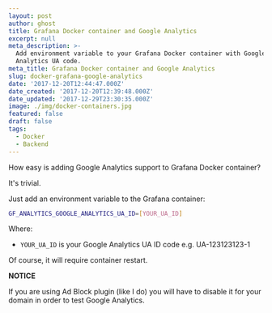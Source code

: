 ```yaml
---
layout: post
author: ghost
title: Grafana Docker container and Google Analytics
excerpt: null
meta_description: >-
  Add environment variable to your Grafana Docker container with Google
  Analytics UA code.
meta_title: Grafana Docker container and Google Analytics
slug: docker-grafana-google-analytics
date: '2017-12-20T12:44:47.000Z'
date_created: '2017-12-20T12:39:48.000Z'
date_updated: '2017-12-29T23:30:35.000Z'
image: ./img/docker-containers.jpg
featured: false
draft: false
tags:
  - Docker
  - Backend
---
```

How easy is adding Google Analytics support to Grafana Docker container?

It's trivial.

Just add an environment variable to the Grafana container:

```sh
GF_ANALYTICS_GOOGLE_ANALYTICS_UA_ID=[YOUR_UA_ID]
```

Where:
- `YOUR_UA_ID` is your Google Analytics UA ID code e.g. UA-123123123-1

Of course, it will require container restart.

**NOTICE**

If you are using Ad Block plugin (like I do) you will have to disable it for your domain in order to test Google Analytics.
